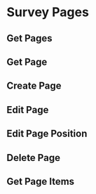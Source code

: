 # Survey Pages

## Get Pages
## Get Page
## Create Page
## Edit Page
## Edit Page Position
## Delete Page
## Get Page Items
